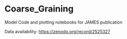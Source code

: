 # Coarse_Graining

Model Code and plotting notebooks for JAMES publication

Data availability: https://zenodo.org/record/2525327
